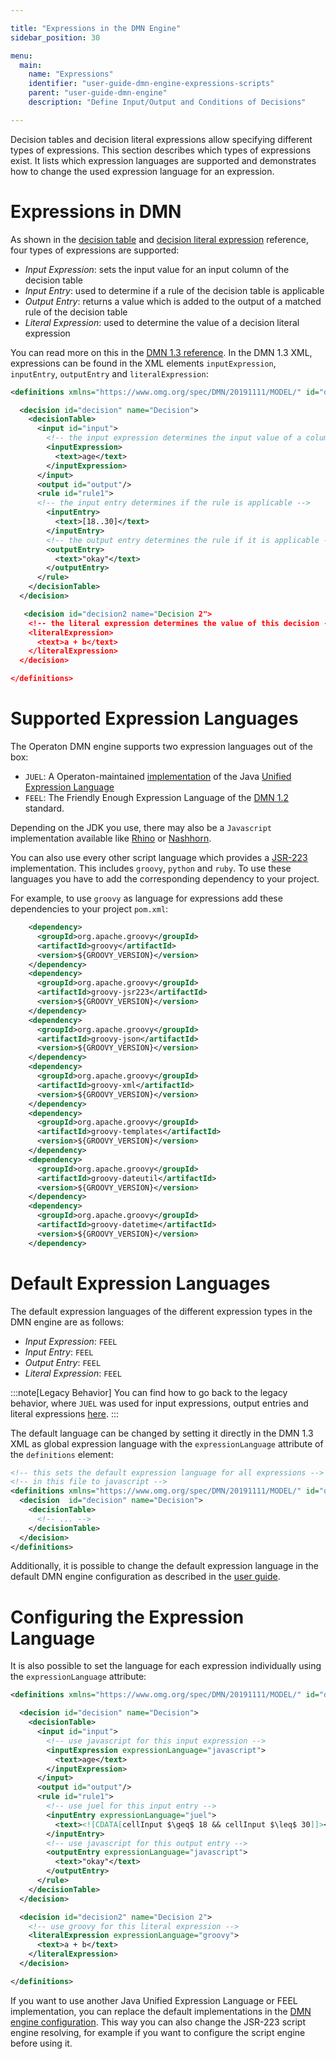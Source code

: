 ```yaml
---

title: "Expressions in the DMN Engine"
sidebar_position: 30

menu:
  main:
    name: "Expressions"
    identifier: "user-guide-dmn-engine-expressions-scripts"
    parent: "user-guide-dmn-engine"
    description: "Define Input/Output and Conditions of Decisions"

---
```


Decision tables and decision literal expressions allow specifying different types of expressions.
This section describes which types of expressions exist.
It lists which expression languages are supported and demonstrates how to change the used expression language for an expression.

# Expressions in DMN

As shown in the [decision table] and [decision literal expression] reference, four types of expressions are supported:

- *Input Expression*: sets the input value for an input column
  of the decision table
- *Input Entry*: used to determine if a rule of the decision
  table is applicable
- *Output Entry*: returns a value which is added to the output of a matched rule
  of the decision table
- *Literal Expression*: used to determine the value of a decision literal expression

You can read more on this in the [DMN 1.3 reference][decision table]. In
the DMN 1.3 XML, expressions can be found in the XML
elements `inputExpression`, `inputEntry`, `outputEntry` and `literalExpression`:

```xml
<definitions xmlns="https://www.omg.org/spec/DMN/20191111/MODEL/" id="definitions" name="definitions" namespace="http://operaton.org/schema/1.0/dmn">

  <decision id="decision" name="Decision">
    <decisionTable>
      <input id="input">
        <!-- the input expression determines the input value of a column -->
        <inputExpression>
          <text>age</text>
        </inputExpression>
      </input>
      <output id="output"/>
      <rule id="rule1">
      <!-- the input entry determines if the rule is applicable -->
        <inputEntry>
          <text>[18..30]</text>
        </inputEntry>
        <!-- the output entry determines the rule if it is applicable -->
        <outputEntry>
          <text>"okay"</text>
        </outputEntry>
      </rule>
    </decisionTable>
  </decision>

   <decision id="decision2 name="Decision 2">
    <!-- the literal expression determines the value of this decision -->
    <literalExpression>
      <text>a + b</text>
    </literalExpression>
  </decision>

</definitions>
```

# Supported Expression Languages

The Operaton DMN engine supports two expression languages out of the box:

- `JUEL`: A Operaton-maintained [implementation][juel] of the Java [Unified Expression Language][EL]
- `FEEL`: The Friendly Enough Expression Language of the [DMN 1.2] standard.

Depending on the JDK you use, there may also be a `Javascript` implementation
available like [Rhino] or [Nashhorn].

You can also use every other script language which provides a [JSR-223]
implementation. This includes `groovy`, `python` and `ruby`. To use these
languages you have to add the corresponding dependency to your project.

For example, to use `groovy` as language for expressions add these dependencies
to your project `pom.xml`:

```xml
    <dependency>
      <groupId>org.apache.groovy</groupId>
      <artifactId>groovy</artifactId>
      <version>${GROOVY_VERSION}</version>
    </dependency>
    <dependency>
      <groupId>org.apache.groovy</groupId>
      <artifactId>groovy-jsr223</artifactId>
      <version>${GROOVY_VERSION}</version>
    </dependency>
    <dependency>
      <groupId>org.apache.groovy</groupId>
      <artifactId>groovy-json</artifactId>
      <version>${GROOVY_VERSION}</version>
    </dependency>
    <dependency>
      <groupId>org.apache.groovy</groupId>
      <artifactId>groovy-xml</artifactId>
      <version>${GROOVY_VERSION}</version>
    </dependency>
    <dependency>
      <groupId>org.apache.groovy</groupId>
      <artifactId>groovy-templates</artifactId>
      <version>${GROOVY_VERSION}</version>
    </dependency>
    <dependency>
      <groupId>org.apache.groovy</groupId>
      <artifactId>groovy-dateutil</artifactId>
      <version>${GROOVY_VERSION}</version>
    </dependency>
    <dependency>
      <groupId>org.apache.groovy</groupId>
      <artifactId>groovy-datetime</artifactId>
      <version>${GROOVY_VERSION}</version>
    </dependency>
```

# Default Expression Languages

The default expression languages of the different expression types in the
DMN engine are as follows:

- *Input Expression*: `FEEL`
- *Input Entry*: `FEEL`
- *Output Entry*: `FEEL`
- *Literal Expression*: `FEEL`

:::note[Legacy Behavior]
You can find how to go back to the legacy behavior, where `JUEL` was used for input expressions,
output entries and literal expressions [here](../reference/deployment-descriptors/tags/process-engine.md#dmnFeelEnableLegacyBehavior).
:::

The default language can be changed by setting it directly in the DMN 1.3 XML as global expression language with the `expressionLanguage` attribute of
the `definitions` element:

```xml
<!-- this sets the default expression language for all expressions -->
<!-- in this file to javascript -->
<definitions xmlns="https://www.omg.org/spec/DMN/20191111/MODEL/" id="definitions" name="definitions" namespace="http://operaton.org/schema/1.0/dmn" expressionLanguage="javascript">
  <decision  id="decision" name="Decision">
    <decisionTable>
      <!-- ... -->
    </decisionTable>
  </decision>
</definitions>
```

Additionally, it is possible to change the default expression language in the default DMN engine configuration as described in the [user guide][default EL].


# Configuring the Expression Language

It is also possible to set the language for each expression individually using the `expressionLanguage` attribute:

```xml
<definitions xmlns="https://www.omg.org/spec/DMN/20191111/MODEL/" id="definitions" name="definitions" namespace="http://operaton.org/schema/1.0/dmn">

  <decision id="decision" name="Decision">
    <decisionTable>
      <input id="input">
        <!-- use javascript for this input expression -->
        <inputExpression expressionLanguage="javascript">
          <text>age</text>
        </inputExpression>
      </input>
      <output id="output"/>
      <rule id="rule1">
        <!-- use juel for this input entry -->
        <inputEntry expressionLanguage="juel">
          <text><![CDATA[cellInput $\geq$ 18 && cellInput $\leq$ 30]]></text>
        </inputEntry>
        <!-- use javascript for this output entry -->
        <outputEntry expressionLanguage="javascript">
          <text>"okay"</text>
        </outputEntry>
      </rule>
    </decisionTable>
  </decision>

  <decision id="decision2" name="Decision 2">
    <!-- use groovy for this literal expression -->
    <literalExpression expressionLanguage="groovy">
      <text>a + b</text>
    </literalExpression>
  </decision>

</definitions>
```

If you want to use another Java Unified Expression Language or FEEL
implementation, you can replace the default implementations in the
[DMN engine configuration][configure EL]. This way you can also change
the JSR-223 script engine resolving, for example if you want to configure
the script engine before using it.


[decision table]: ../reference/dmn/decision-table/index.md
[decision literal expression]: ../reference/dmn/decision-literal-expression/index.md
[juel]: http://juel.sourceforge.net/
[EL]: https://jakarta.ee/specifications/expression-language/4.0/
[DMN 1.2]: http://www.omg.org/spec/DMN/
[Rhino]: https://developer.mozilla.org/de/docs/Rhino
[Nashhorn]: https://blogs.oracle.com/nashorn/
[JSR-223]: https://www.jcp.org/en/jsr/detail?id=223
[default EL]: ../user-guide/dmn-engine/embed.md#change-default-expression-languages
[configure EL]: ../user-guide/dmn-engine/embed.md#customize-expression-and-script-resolving
